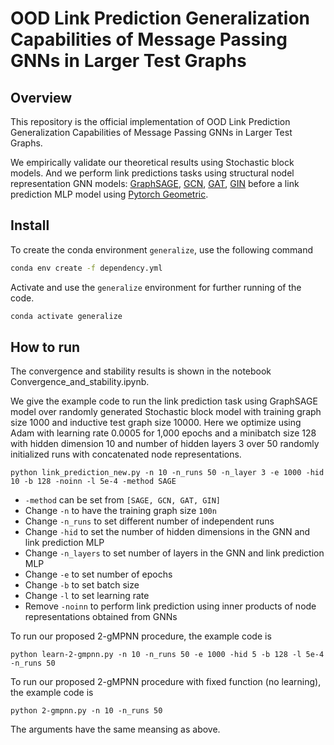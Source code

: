 # OOD Link Prediction Generalization Capabilities of Message Passing GNNs in Larger Test Graphs

## Overview

This repository is the official implementation of OOD Link Prediction Generalization Capabilities of Message Passing GNNs in Larger Test Graphs.

We empirically validate our theoretical results using Stochastic block models. And we perform link predictions tasks using structural nodel representation GNN models: [GraphSAGE](https://github.com/williamleif/GraphSAGE), [GCN](https://github.com/tkipf/gcn), [GAT](https://personal.utdallas.edu/~fxc190007/courses/20S-7301/GAT-questions.pdf), [GIN](https://github.com/weihua916/powerful-gnns) before a link prediction MLP model using [Pytorch Geometric](https://github.com/pyg-team/pytorch_geometric).

## Install

To create the conda environment `generalize`, use the following command

```bash
conda env create -f dependency.yml
```

Activate and use the `generalize` environment for further running of the code.

```bash
conda activate generalize
```
 
 ## How to run
 
 The convergence and stability results is shown in the notebook Convergence_and_stability.ipynb.
 
 We give the example code to run the link prediction task using GraphSAGE model over randomly generated Stochastic block model with training graph size 1000 and inductive test graph size 10000. Here we optimize using Adam with learning rate 0.0005 for 1,000 epochs and a minibatch size 128 with hidden dimension 10 and number of hidden layers 3 over 50 randomly initialized runs with concatenated node representations.
 
 ```train
 python link_prediction_new.py -n 10 -n_runs 50 -n_layer 3 -e 1000 -hid 10 -b 128 -noinn -l 5e-4 -method SAGE
 ```
 
 * `-method` can be set from `[SAGE, GCN, GAT, GIN]`
 * Change `-n` to have the training graph size `100n`
 * Change `-n_runs` to set different number of independent runs
 * Change `-hid` to set the number of hidden dimensions in the GNN and link prediction MLP
 * Change `-n_layers` to set number of layers in the GNN and link prediction MLP
 * Change `-e` to set number of epochs
 * Change `-b` to set batch size
 * Change `-l` to set learning rate
 * Remove `-noinn` to perform link prediction using inner products of node representations obtained from GNNs


 To run our proposed 2-gMPNN procedure, the example code is 
  ```train
  python learn-2-gmpnn.py -n 10 -n_runs 50 -e 1000 -hid 5 -b 128 -l 5e-4 -n_runs 50
  ```
  
 To run our proposed 2-gMPNN procedure with fixed function (no learning), the example code is 
  ```train
  python 2-gmpnn.py -n 10 -n_runs 50
  ```
  
  The arguments have the same meansing as above.

